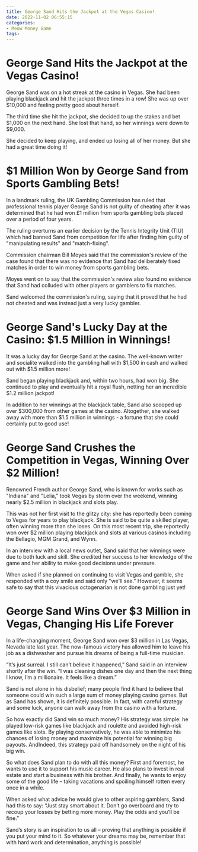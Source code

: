 ```yaml
---
title: George Sand Hits the Jackpot at the Vegas Casino!
date: 2022-11-02 06:55:15
categories:
- Meow Money Game
tags:
---
```



#  George Sand Hits the Jackpot at the Vegas Casino!

George Sand was on a hot streak at the casino in Vegas. She had been playing blackjack and hit the jackpot three times in a row! She was up over $10,000 and feeling pretty good about herself.

The third time she hit the jackpot, she decided to up the stakes and bet $1,000 on the next hand. She lost that hand, so her winnings were down to $9,000.

She decided to keep playing, and ended up losing all of her money. But she had a great time doing it!

#  $1 Million Won by George Sand from Sports Gambling Bets!

In a landmark ruling, the UK Gambling Commission has ruled that professional tennis player George Sand is not guilty of cheating after it was determined that he had won £1 million from sports gambling bets placed over a period of four years.

The ruling overturns an earlier decision by the Tennis Integrity Unit (TIU) which had banned Sand from competition for life after finding him guilty of "manipulating results" and "match-fixing".

Commission chairman Bill Moyes said that the commission's review of the case found that there was no evidence that Sand had deliberately fixed matches in order to win money from sports gambling bets.

Moyes went on to say that the commission's review also found no evidence that Sand had colluded with other players or gamblers to fix matches.

Sand welcomed the commission's ruling, saying that it proved that he had not cheated and was instead just a very lucky gambler.

#  George Sand's Lucky Day at the Casino: $1.5 Million in Winnings!

It was a lucky day for George Sand at the casino. The well-known writer and socialite walked into the gambling hall with $1,500 in cash and walked out with $1.5 million more!

Sand began playing blackjack and, within two hours, had won big. She continued to play and eventually hit a royal flush, netting her an incredible $1.2 million jackpot!

In addition to her winnings at the blackjack table, Sand also scooped up over $300,000 from other games at the casino. Altogether, she walked away with more than $1.5 million in winnings - a fortune that she could certainly put to good use!

#  George Sand Crushes the Competition in Vegas, Winning Over $2 Million!

Renowned French author George Sand, who is known for works such as "Indiana" and "Lelia," took Vegas by storm over the weekend, winning nearly $2.5 million in blackjack and slots play.

This was not her first visit to the glitzy city: she has reportedly been coming to Vegas for years to play blackjack. She is said to be quite a skilled player, often winning more than she loses. On this most recent trip, she reportedly won over $2 million playing blackjack and slots at various casinos including the Bellagio, MGM Grand, and Wynn.

In an interview with a local news outlet, Sand said that her winnings were due to both luck and skill. She credited her success to her knowledge of the game and her ability to make good decisions under pressure.

When asked if she planned on continuing to visit Vegas and gamble, she responded with a coy smile and said only "we'll see." However, it seems safe to say that this vivacious octogenarian is not done gambling just yet!

#  George Sand Wins Over $3 Million in Vegas, Changing His Life Forever

In a life-changing moment, George Sand won over $3 million in Las Vegas, Nevada late last year. The now-famous victory has allowed him to leave his job as a dishwasher and pursue his dreams of being a full-time musician.

“It’s just surreal. I still can’t believe it happened,” Sand said in an interview shortly after the win. “I was cleaning dishes one day and then the next thing I know, I’m a millionaire. It feels like a dream.”

Sand is not alone in his disbelief; many people find it hard to believe that someone could win such a large sum of money playing casino games. But as Sand has shown, it is definitely possible. In fact, with careful strategy and some luck, anyone can walk away from the casino with a fortune.

So how exactly did Sand win so much money? His strategy was simple: he played low-risk games like blackjack and roulette and avoided high-risk games like slots. By playing conservatively, he was able to minimize his chances of losing money and maximize his potential for winning big payouts. AndIndeed, this strategy paid off handsomely on the night of his big win.

So what does Sand plan to do with all this money? First and foremost, he wants to use it to support his music career. He also plans to invest in real estate and start a business with his brother. And finally, he wants to enjoy some of the good life – taking vacations and spoiling himself rotten every once in a while.

When asked what advice he would give to other aspiring gamblers, Sand had this to say: “Just stay smart about it. Don’t go overboard and try to recoup your losses by betting more money. Play the odds and you’ll be fine.”

Sand’s story is an inspiration to us all – proving that anything is possible if you put your mind to it. So whatever your dreams may be, remember that with hard work and determination, anything is possible!